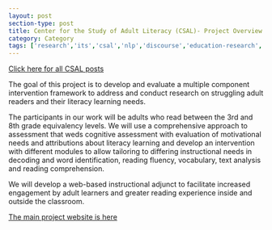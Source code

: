 ```yaml
---
layout: post
section-type: post
title: Center for the Study of Adult Literacy (CSAL)- Project Overview
category: Category
tags: ['research','its','csal','nlp','discourse','education-research','agents','reading','project-overviews']
---
```

[Click here for all CSAL posts](/tags/csal.html)

The goal of this project is to develop and evaluate a multiple component intervention framework to address and conduct research on struggling adult readers and their literacy learning needs. 

The participants in our work will be adults who read between the 3rd and 8th grade equivalency levels. We will use a comprehensive approach to assessment that weds cognitive assessment with evaluation of motivational needs and attributions about literacy learning and develop an intervention with different modules to allow tailoring to differing instructional needs in decoding and word identification, reading fluency, vocabulary, text analysis and reading comprehension. 

We will develop a web-based instructional adjunct to facilitate increased engagement by adult learners and greater reading experience inside and outside the classroom. 

[The main project website is here](https://csal.gsu.edu/)

